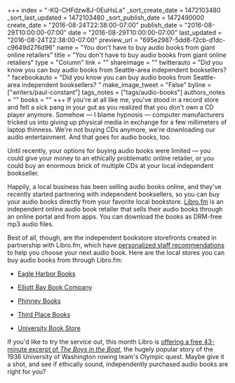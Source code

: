 +++
index = "-KQ-CHFdzw8J-0EuHsLa"
_sort_create_date = 1472103480
_sort_last_updated = 1472103480
_sort_publish_date = 1472490000
create_date = "2016-08-24T22:38:00-07:00"
publish_date = "2016-08-29T10:00:00-07:00"
date = "2016-08-29T10:00:00-07:00"
last_updated = "2016-08-24T22:38:00-07:00"
preview_url = "695e2987-5dd8-f2cb-d1dc-c9649d276d96"
name = "You don't have to buy audio books from giant online retailers"
title = "You don't have to buy audio books from giant online retailers"
type = "Column"
link = ""
shareimage = ""
twitterauto = "Did you know you can buy audio books from Seattle-area independent booksellers? "
facebookauto = "Did you know you can buy audio books from Seattle-area independent booksellers? "
make_image_tweet = "False"
byline = ["writers/paul-constant"]
tags_notes = ["tags/audio-books"]
authors_notes = ""
books = ""
+++
If you're at all like me, you've stood in a record store and felt a sick pang in your gut as you realized that you don't own a CD player anymore.  Somehow — I blame hypnosis — computer manufacturers tricked us into giving up physical media in exchange for a few millimeters of laptop thinness. We're not buying CDs anymore, we're downloading our audio entertainment. And that goes for audio books, too.

Until recently, your options for buying audio books were limited — you could give your money to an ethically problematic online retailer, or you could buy an enormous brick of multiple CDs at your local independent bookseller.

Happily, a local business has been selling audio books online, and they've recently started partnering with independent booksellers, so you can buy your audio books directly from your favorite local bookstore. [Libro.fm](https://libro.fm/about) is an independent online audio book retailer that sells their audio books through an online portal and from apps. You can download the books as DRM-free mp3 audio files.

Best of all, though, are the independent bookstore storefronts created in partnership with Libro.fm, which have [personalized staff recommendations](https://libro.fm/playlists/pb-bestsellers-year-two) to help you choose your next audio book. Here are the local stores you can buy audio books from through Libro.fm:

* [Eagle Harbor Books](https://libro.fm/eagleharborbooks)

* [Elliott Bay Book Company](https://libro.fm/elliottbaybook)

* [Phinney Books](https://libro.fm/phinneybooks)

* [Third Place Books](https://libro.fm/thirdplacebooks)

* [University Book Store](https://libro.fm/ubookstore)

If you'd like to try the service out, this month Libro is [offering a free 43-minute excerpt of *The Boys in the Boat*](https://libro.fm/audiobooks/3938559381926-the-boys-in-the-boat-43-minute-excerpt), the hugely popular story of the 1936 University of Washington rowing team's Olympic quest. Maybe give it a shot, and see if ethically sound, independently purchased audio books are right for you?